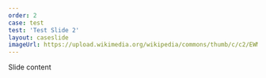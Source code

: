 ```yaml
---
order: 2
case: test
test: 'Test Slide 2'
layout: caseslide
imageUrl: https://upload.wikimedia.org/wikipedia/commons/thumb/c/c2/EWM_shop_2007.jpg/1200px-EWM_shop_2007.jpg
---
```


Slide content